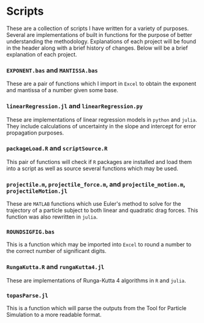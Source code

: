 # Scripts
 These are a collection of scripts I have written for a variety of purposes. Several are implementations of built in functions for the purpose of better understanding the methodology. Explanations of each project will be found in the header along with a brief history of changes. Below will be a brief explanation of each project.


### `EXPONENT.bas` and `MANTISSA.bas`

These are a pair of functions which I import in `Excel` to obtain the exponent and mantissa of a number given some base.

### `linearRegression.jl` and `linearRegression.py`

These are implementations of linear regression models in `python` and `julia`. They include calculations of uncertainty in the slope and intercept for error propagation purposes.

### `packageLoad.R` and `scriptSource.R`

This pair of functions will check if `R` packages are installed and load them into a script as well as source several functions which may be used.

### `projectile.m`, `projectile_force.m`, and `projectile_motion.m`, `projectileMotion.jl`

These are `MATLAB` functions which use Euler's method to solve for the trajectory of a particle subject to both linear and quadratic drag forces. This function was also rewritten in `julia`.

### `ROUNDSIGFIG.bas`

This is a function which may be imported into `Excel` to round a number to the correct number of significant digits.

### `RungaKutta.R` and  `rungaKutta4.jl`

These are implementations of Runga-Kutta 4 algorithms in `R` and `julia`.

### `topasParse.jl`

This is a function which will parse the outputs from the Tool for Particle Simulation to a more readable format.
